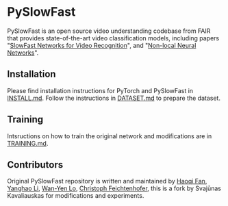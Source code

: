 # PySlowFast

PySlowFast is an open source video understanding codebase from FAIR that provides state-of-the-art video classification models, including papers "[SlowFast Networks for Video Recognition](https://arxiv.org/abs/1812.03982)", and "[Non-local Neural Networks](https://arxiv.org/abs/1711.07971)". 

## Installation

Please find installation instructions for PyTorch and PySlowFast in [INSTALL.md](INSTALL.md). Follow the instructions in [DATASET.md](slowfast/datasets/DATASET.md) to prepare the dataset.

## Training

Intsructions on how to train the original network and modifications are in [TRAINING.md](TRAINING.md).

## Contributors
Original PySlowFast repository is written and maintained by [Haoqi Fan](https://haoqifan.github.io/), [Yanghao Li](https://lyttonhao.github.io/), [Wan-Yen Lo](https://www.linkedin.com/in/wanyenlo/), [Christoph Feichtenhofer](https://feichtenhofer.github.io/), this is a fork by Svajūnas Kavaliauskas for modifications and experiments.
